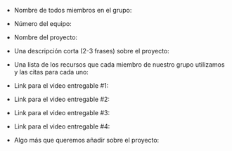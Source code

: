 - Nombre de todos miembros en el grupo:

- Número del equipo: 

- Nombre del proyecto:

- Una descripción corta (2-3 frases) sobre el proyecto:

- Una lista de los recursos que cada miembro de nuestro grupo utilizamos y las citas para cada uno:

- Link para el video entregable #1:

- Link para el video entregable #2:

- Link para el video entregable #3:

- Link para el video entregable #4:

- Algo más que queremos añadir sobre el proyecto:
